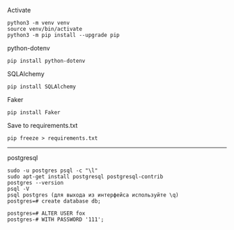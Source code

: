 Activate

    python3 -m venv venv
    source venv/bin/activate
    python3 -m pip install --upgrade pip


python-dotenv

    pip install python-dotenv


SQLAlchemy

    pip install SQLAlchemy

Faker

    pip install Faker

Save to requirements.txt

    pip freeze > requirements.txt

**********************************
postgresql


    sudo -u postgres psql -c "\l"
    sudo apt-get install postgresql postgresql-contrib    
    postgres --version    
    psql -V
    psql postgres (для выхода из интерфейса используйте \q)    
    postgres=# create database db;

    postgres=# ALTER USER fox
    postgres-# WITH PASSWORD '111';

